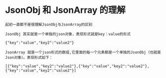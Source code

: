 # JsonObj 和 JsonArray 的理解
	
	起初一直都不是很理解JsonObj与JsonArray的区别
	
	JsonObj 其实就是一个单独的json对象，表现形式就是key：value的形式
	
	{"key":"value","key2":"value2"}

	JsonArray 就是一个json形式的数组,它里面的每一个元素都是一个单独的JsonObj（也就是Json对象）。表现形式如下：

	[{"key":"value","key2":"value2"},{"key":"value","key2":"value2"},
	{"key":"value","key2":"value2"}]
	
	
	
		
	
	
	
	
	
	
	
	